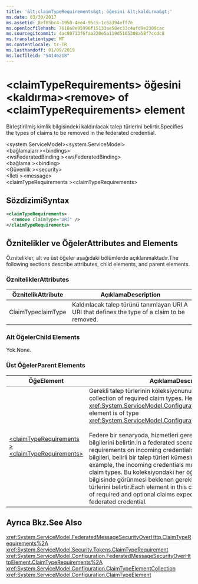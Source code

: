 ```yaml
---
title: '&lt;claimTypeRequirements&gt; öğesini &lt;kaldırma&gt;'
ms.date: 03/30/2017
ms.assetid: 8ef05bc4-1950-4ee4-95c5-1c6a394eff7e
ms.openlocfilehash: 7610a8e95996f15133ae58ec33c4afd9e2309cac
ms.sourcegitcommit: 4ac80713f6faa220e5a119d5165308a58f7ccdc8
ms.translationtype: MT
ms.contentlocale: tr-TR
ms.lasthandoff: 01/09/2019
ms.locfileid: "54146218"
---
```

# <a name="ltremovegt-of-ltclaimtyperequirementsgt-element"></a><span data-ttu-id="9e1da-102">&lt;claimTypeRequirements&gt; öğesini &lt;kaldırma&gt;</span><span class="sxs-lookup"><span data-stu-id="9e1da-102">&lt;remove&gt; of &lt;claimTypeRequirements&gt; element</span></span>
<span data-ttu-id="9e1da-103">Birleştirilmiş kimlik bilgisindeki kaldırılacak talep türlerini belirtir.</span><span class="sxs-lookup"><span data-stu-id="9e1da-103">Specifies the types of claims to be removed in the federated credential.</span></span>  
  
 <span data-ttu-id="9e1da-104">\<system.ServiceModel></span><span class="sxs-lookup"><span data-stu-id="9e1da-104">\<system.ServiceModel></span></span>  
<span data-ttu-id="9e1da-105">\<bağlamaları ></span><span class="sxs-lookup"><span data-stu-id="9e1da-105">\<bindings></span></span>  
<span data-ttu-id="9e1da-106">\<wsFederatedBinding ></span><span class="sxs-lookup"><span data-stu-id="9e1da-106">\<wsFederatedBinding></span></span>  
<span data-ttu-id="9e1da-107">\<bağlama ></span><span class="sxs-lookup"><span data-stu-id="9e1da-107">\<binding></span></span>  
<span data-ttu-id="9e1da-108">\<Güvenlik ></span><span class="sxs-lookup"><span data-stu-id="9e1da-108">\<security></span></span>  
<span data-ttu-id="9e1da-109">\<İleti ></span><span class="sxs-lookup"><span data-stu-id="9e1da-109">\<message></span></span>  
<span data-ttu-id="9e1da-110">\<claimTypeRequirements ></span><span class="sxs-lookup"><span data-stu-id="9e1da-110">\<claimTypeRequirements></span></span>  
  
## <a name="syntax"></a><span data-ttu-id="9e1da-111">Sözdizimi</span><span class="sxs-lookup"><span data-stu-id="9e1da-111">Syntax</span></span>  
  
```xml  
<claimTypeRequirements>
  <remove claimType="URI" />
</claimTypeRequirements>
```  
  
## <a name="attributes-and-elements"></a><span data-ttu-id="9e1da-112">Öznitelikler ve Öğeler</span><span class="sxs-lookup"><span data-stu-id="9e1da-112">Attributes and Elements</span></span>  
 <span data-ttu-id="9e1da-113">Öznitelikler, alt ve üst öğeler aşağıdaki bölümlerde açıklanmaktadır.</span><span class="sxs-lookup"><span data-stu-id="9e1da-113">The following sections describe attributes, child elements, and parent elements.</span></span>  
  
### <a name="attributes"></a><span data-ttu-id="9e1da-114">Öznitelikler</span><span class="sxs-lookup"><span data-stu-id="9e1da-114">Attributes</span></span>  
  
|<span data-ttu-id="9e1da-115">Öznitelik</span><span class="sxs-lookup"><span data-stu-id="9e1da-115">Attribute</span></span>|<span data-ttu-id="9e1da-116">Açıklama</span><span class="sxs-lookup"><span data-stu-id="9e1da-116">Description</span></span>|  
|---------------|-----------------|  
|<span data-ttu-id="9e1da-117">ClaimType</span><span class="sxs-lookup"><span data-stu-id="9e1da-117">claimType</span></span>|<span data-ttu-id="9e1da-118">Kaldırılacak talep türünü tanımlayan URI.</span><span class="sxs-lookup"><span data-stu-id="9e1da-118">A URI that defines the type of a claim to be removed.</span></span>|  
  
### <a name="child-elements"></a><span data-ttu-id="9e1da-119">Alt Öğeler</span><span class="sxs-lookup"><span data-stu-id="9e1da-119">Child Elements</span></span>  
 <span data-ttu-id="9e1da-120">Yok.</span><span class="sxs-lookup"><span data-stu-id="9e1da-120">None.</span></span>  
  
### <a name="parent-elements"></a><span data-ttu-id="9e1da-121">Üst Öğeler</span><span class="sxs-lookup"><span data-stu-id="9e1da-121">Parent Elements</span></span>  
  
|<span data-ttu-id="9e1da-122">Öğe</span><span class="sxs-lookup"><span data-stu-id="9e1da-122">Element</span></span>|<span data-ttu-id="9e1da-123">Açıklama</span><span class="sxs-lookup"><span data-stu-id="9e1da-123">Description</span></span>|  
|-------------|-----------------|  
|[<span data-ttu-id="9e1da-124">\<claimTypeRequirements ></span><span class="sxs-lookup"><span data-stu-id="9e1da-124">\<claimTypeRequirements></span></span>](../../../../../docs/framework/configure-apps/file-schema/wcf/claimtyperequirements-for-message.md)|<span data-ttu-id="9e1da-125">Gerekli talep türlerinin koleksiyonunu belirtir.</span><span class="sxs-lookup"><span data-stu-id="9e1da-125">Specifies a collection of required claim types.</span></span> <span data-ttu-id="9e1da-126">Her öğe türünde <xref:System.ServiceModel.Configuration.ClaimTypeElement>.</span><span class="sxs-lookup"><span data-stu-id="9e1da-126">Each element is of type <xref:System.ServiceModel.Configuration.ClaimTypeElement>.</span></span><br /><br /> <span data-ttu-id="9e1da-127">Federe bir senaryoda, hizmetleri gereksinimlerine gelen kimlik bilgilerini belirtin.</span><span class="sxs-lookup"><span data-stu-id="9e1da-127">In a federated scenario, services state the requirements on incoming credentials.</span></span> <span data-ttu-id="9e1da-128">Örneğin, gelen kimlik bilgileri, belirli bir talep türleri kümesini sahip olması gerekir.</span><span class="sxs-lookup"><span data-stu-id="9e1da-128">For example, the incoming credentials must possess a certain set of claim types.</span></span> <span data-ttu-id="9e1da-129">Bu koleksiyondaki her öğe bir birleştirilmiş kimlik bilgisinde görünmesi beklenen gerekli ve isteğe bağlı taleplerin türlerini belirtir.</span><span class="sxs-lookup"><span data-stu-id="9e1da-129">Each element in this collection specifies the types of required and optional claims expected to appear in a federated credential.</span></span>|  
  
## <a name="see-also"></a><span data-ttu-id="9e1da-130">Ayrıca Bkz.</span><span class="sxs-lookup"><span data-stu-id="9e1da-130">See Also</span></span>  
 <xref:System.ServiceModel.FederatedMessageSecurityOverHttp.ClaimTypeRequirements%2A>  
 <xref:System.ServiceModel.Security.Tokens.ClaimTypeRequirement>  
 <xref:System.ServiceModel.Configuration.FederatedMessageSecurityOverHttpElement.ClaimTypeRequirements%2A>  
 <xref:System.ServiceModel.Configuration.ClaimTypeElementCollection>  
 <xref:System.ServiceModel.Configuration.ClaimTypeElement>
